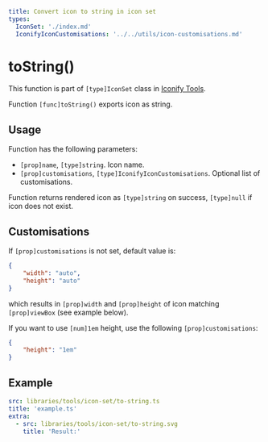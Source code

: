 ```yaml
title: Convert icon to string in icon set
types:
  IconSet: './index.md'
  IconifyIconCustomisations: '../../utils/icon-customisations.md'
```

# toString()

This function is part of `[type]IconSet` class in [Iconify Tools](../index.md).

Function `[func]toString()` exports icon as string.

## Usage

Function has the following parameters:

- `[prop]name`, `[type]string`. Icon name.
- `[prop]customisations`, `[type]IconifyIconCustomisations`. Optional list of customisations.

Function returns rendered icon as `[type]string` on success, `[type]null` if icon does not exist.

## Customisations

If `[prop]customisations` is not set, default value is:

```json
{
	"width": "auto",
	"height": "auto"
}
```

which results in `[prop]width` and `[prop]height` of icon matching `[prop]viewBox` (see example below).

If you want to use `[num]1em` height, use the following `[prop]customisations`:

```json
{
	"height": "1em"
}
```

## Example

```yaml
src: libraries/tools/icon-set/to-string.ts
title: 'example.ts'
extra:
  - src: libraries/tools/icon-set/to-string.svg
    title: 'Result:'
```
